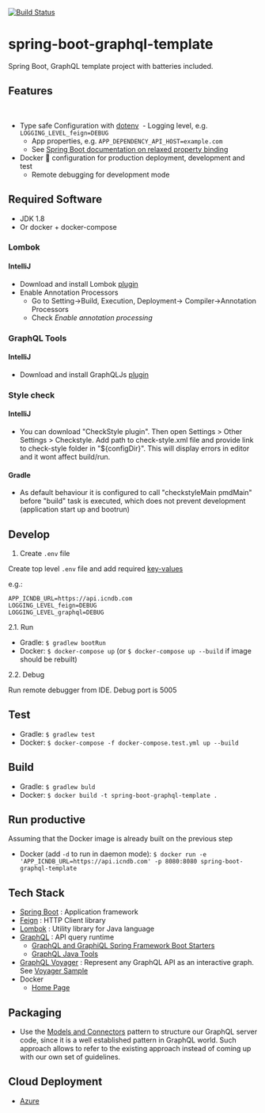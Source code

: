 [![Build Status](https://travis-ci.org/ctco-dev/spring-boot-graphql-template.svg?branch=master)](https://travis-ci.org/ctco-dev/spring-boot-graphql-template)

# spring-boot-graphql-template

Spring Boot, GraphQL template project with batteries included.

## Features
​
- Type safe Configuration with [dotenv](https://12factor.net/config)
  - Logging level, e.g. `LOGGING_LEVEL_feign=DEBUG`
  - App properties, e.g. `APP_DEPENDENCY_API_HOST=example.com`
  - See [Spring Boot documentation on relaxed property binding](https://docs.spring.io/spring-boot/docs/current/reference/html/boot-features-external-config.html#boot-features-external-config-relaxed-binding)
- Docker :whale: configuration for production deployment, development and test
  - Remote debugging for development mode

## Required Software
- JDK 1.8
- Or docker + docker-compose

### Lombok

#### IntelliJ 

- Download and install Lombok [plugin](https://plugins.jetbrains.com/plugin/6317-lombok-plugin)
- Enable Annotation Processors
  -  Go to Setting->Build, Execution, Deployment-> Compiler->Annotation Processors
  -  Check _Enable annotation processing_
  
### GraphQL Tools
  
#### IntelliJ

- Download and install GraphQLJs [plugin](https://plugins.jetbrains.com/plugin/8097-js-graphql)

### Style check

#### IntelliJ

- You can download "CheckStyle plugin". Then open Settings > Other Settings > Checkstyle. Add path to check-style.xml file 
  and provide link to check-style folder in "${configDir}". This will display errors in editor and it wont affect build/run. 

#### Gradle

- As default behaviour it is configured to call "checkstyleMain pmdMain" before "build" task is executed, which does not prevent
 development (application start up and bootrun)

## Develop

1. Create `.env` file 

Create top level `.env` file and add required [key-values](https://docs.oracle.com/cd/E23095_01/Platform.93/ATGProgGuide/html/s0204propertiesfileformat01.html)

e.g.:
```
APP_ICNDB_URL=https://api.icndb.com
LOGGING_LEVEL_feign=DEBUG
LOGGING_LEVEL_graphql=DEBUG
```

2.1. Run

- Gradle: `$ gradlew bootRun`
- Docker: `$ docker-compose up` (or `$ docker-compose up --build` if image should be rebuilt)

2.2. Debug

Run remote debugger from IDE. Debug port is 5005

## Test

- Gradle: `$ gradlew test`
- Docker: `$ docker-compose -f docker-compose.test.yml up --build`

## Build

- Gradle: `$ gradlew buld`
- Docker: `$ docker build -t spring-boot-graphql-template .`

## Run productive

Assuming that the Docker image is already built on the previous step

- Docker (add `-d` to run in daemon mode): `$ docker run -e 'APP_ICNDB_URL=https://api.icndb.com' -p 8080:8080 spring-boot-graphql-template`

## Tech Stack
- [Spring Boot](https://projects.spring.io/spring-boot/) : Application framework
- [Feign](https://github.com/OpenFeign/feign) : HTTP Client library
- [Lombok](https://projectlombok.org/features/index.html) : Utility library for Java language
- [GraphQL](http://graphql.org/learn/) : API query runtime
  - [GraphQL and GraphiQL Spring Framework Boot Starters](https://github.com/graphql-java/graphql-spring-boot)
  - [GraphQL Java Tools](https://github.com/graphql-java/graphql-java-tools)
- [GraphQL Voyager](https://github.com/APIs-guru/graphql-voyager) : Represent any GraphQL API as an interactive graph. See [Voyager Sample](https://github.com/ctco/spring-boot-graphql-template/blob/master/VOYAGER.md) 
- Docker
  - [Home Page](https://www.docker.com)
  
## Packaging
- Use the [Models and Connectors](https://dev-blog.apollodata.com/how-to-build-graphql-servers-87587591ded5) pattern to structure our GraphQL server code, since it is a well established pattern in GraphQL world. Such approach allows to refer to the existing approach instead of coming up with our own set of guidelines.
  
## Cloud Deployment  

- [Azure](https://github.com/ctco-dev/spring-boot-graphql-template/blob/master/cloud/azure/README.md)

